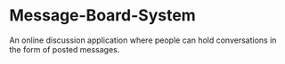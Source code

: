 # Message-Board-System
An online discussion application where people can hold conversations in the form of posted messages. 
